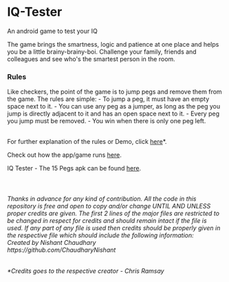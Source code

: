 # IQ-Tester
An android game to test your IQ

The game brings the smartness, logic and patience at one place and helps you be a little brainy-brainy-boi. Challenge your family, friends and colleagues and see who's the smartest person in the room.

<h3>Rules</h3>
Like checkers, the point of the game is to jump pegs and remove them from the game. The rules are simple:
- To jump a peg, it must have an empty space next to it.
- You can use any peg as a jumper, as long as the peg you jump is directly adjacent to it and has an open space next to it.
- Every peg you jump must be removed.
- You win when there is only one peg left.

<br>For further explanation of the rules or Demo, click [here](https://drive.google.com/open?id=1QcRtzjpXXP3XTvu7fXfa4oxDIsxwX4eV)*.

Check out how the app/game runs [here](https://drive.google.com/open?id=15cwaaImFL-TUZbtrPXCCef3tFwlWUZAm).

IQ Tester - The 15 Pegs apk can be found [here](https://github.com/ChaudharyNishant/IQ-Tester/blob/master/app/release/IQ%20Tester%20-%20The%2015%20Pegs.apk).

<h6><i><br><br>Thanks in advance for any kind of contribution. All the code in this repository is free and open to copy and/or change UNTIL AND UNLESS proper credits are given. The first 2 lines of the major files are restricted to be changed in respect for credits and should remain intact if the file is used. If any part of any file is used then credits should be properly given in the respective file which should include the following information:
<br>Created by Nishant Chaudhary
<br>https://github.com/ChaudharyNishant</i><h6>

*Credits goes to the respective creator - Chris Ramsay
